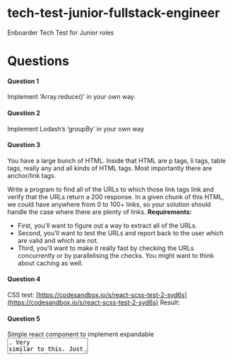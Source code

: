 # tech-test-junior-fullstack-engineer

Enboarder Tech Test for Junior roles

# Questions

#### Question 1

Implement ‘Array.reduce()’ in your own way.

#### Question 2

Implement Lodash’s ‘groupBy’ in your own way

#### Question 3

You have a large bunch of HTML. Inside that HTML are p tags, li tags, table tags, really any and all kinds of HTML tags. Most importantly there are anchor/link tags.

Write a program to find all of the URLs to which those link tags link and verify that the URLs return a 200 response. In a given chunk of this HTML, we could have anywhere from 0 to 100+ links, so your solution should handle the case where there are plenty of links.
**Requirements:**

-   First, you'll want to figure out a way to extract all of the URLs.
-   Second, you'll want to test the URLs and report back to the user which are valid and which are not.
-   Third, you'll want to make it really fast by checking the URLs concurrently or by parallelising the checks. You might want to think about caching as well.

#### Question 4

CSS test: [https://codesandbox.io/s/react-scss-test-2-syd6s](https://codesandbox.io/s/react-scss-test-2-syd6s)
Result:

#### Question 5

Simple react component to implement expandable <textarea />. Very similar to this. Just basic requirements - not everything that material-ui does. Simple auto expand/contract feature.
[https://mui.com/components/textarea-autosize/](https://mui.com/components/textarea-autosize/)

Extend the package.json file to include your dependencies required. We expect it to be kept minimum - just required to render a React component, if you are answering question 5.
